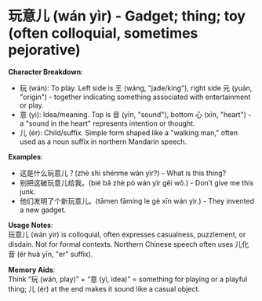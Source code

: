 # **玩意儿 (wán yìr) - Gadget; thing; toy (often colloquial, sometimes pejorative)**

**Character Breakdown**:  
- 玩 (wán): To play. Left side is 王 (wáng, "jade/king"), right side 元 (yuán, "origin") - together indicating something associated with entertainment or play.  
- 意 (yì): Idea/meaning. Top is 音 (yīn, "sound"), bottom 心 (xīn, "heart") - a "sound in the heart" represents intention or thought.  
- 儿 (ér): Child/suffix. Simple form shaped like a "walking man," often used as a noun suffix in northern Mandarin speech.

**Examples**:  
- 这是什么玩意儿？(zhè shì shénme wán yìr?) - What is this thing?  
- 别把这破玩意儿给我。(bié bǎ zhè pò wán yìr gěi wǒ.) - Don’t give me this junk.  
- 他们发明了个新玩意儿。(tāmen fāmíng le gè xīn wán yìr.) - They invented a new gadget.

**Usage Notes**:  
玩意儿 (wán yìr) is colloquial, often expresses casualness, puzzlement, or disdain. Not for formal contexts. Northern Chinese speech often uses 儿化音 (ér huà yīn, "er" suffix).

**Memory Aids**:  
Think “玩 (wán, play)” + “意 (yì, idea)” = something for playing or a playful thing; 儿 (ér) at the end makes it sound like a casual object.